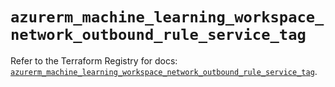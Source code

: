 # `azurerm_machine_learning_workspace_network_outbound_rule_service_tag`

Refer to the Terraform Registry for docs: [`azurerm_machine_learning_workspace_network_outbound_rule_service_tag`](https://registry.terraform.io/providers/hashicorp/azurerm/4.23.0/docs/resources/machine_learning_workspace_network_outbound_rule_service_tag).
